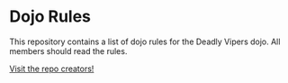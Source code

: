 Dojo Rules
==========

This repository contains a list of dojo rules for the Deadly Vipers dojo. All members should read the rules.

[Visit the repo creators!](https://github.com/deadlyvipers)

